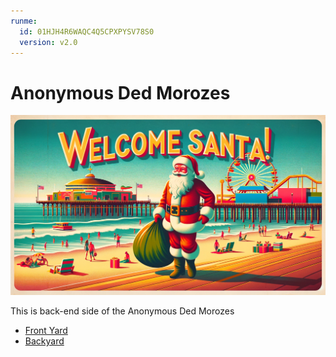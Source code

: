 ```yaml
---
runme:
  id: 01HJH4R6WAQC4Q5CPXPYSV78S0
  version: v2.0
---
```


# Anonymous Ded Morozes

![Welcome to Santa Monica](santa-monica.png)

This is back-end side of the Anonymous Ded Morozes

- [Front Yard](https://github.com/uglyunicorn-eh/santa-barbara)
- [Backyard](https://github.com/uglyunicorn-eh/santa-monica)
